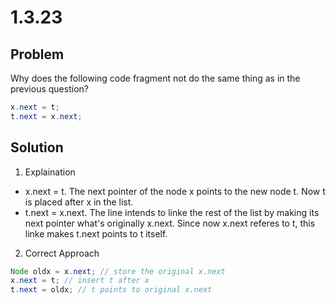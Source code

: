 # 1.3.23

## Problem

Why does the following code fragment not do the same thing as in the previous question?

```java
x.next = t;
t.next = x.next;
```

## Solution

1. Explaination

- x.next = t. The next pointer of the node x points to the new node t. Now t is placed after x in the list.
- t.next = x.next. The line intends to linke the rest of the list by making its next pointer what's originally x.next. Since now x.next referes to t, this linke makes t.next points to t itself.

2. Correct Approach

```java
Node oldx = x.next; // store the original x.next
x.next = t; // insert t after x
t.next = oldx; // t points to original x.next
```
